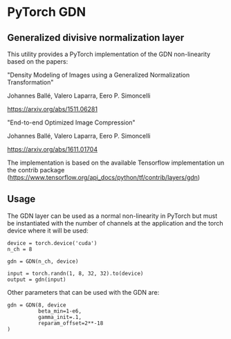 # PyTorch GDN

## Generalized divisive normalization layer

This utility provides a PyTorch implementation of the GDN non-linearity based on the papers: 


"Density Modeling of Images using a Generalized Normalization Transformation"


Johannes Ballé, Valero Laparra, Eero P. Simoncelli


https://arxiv.org/abs/1511.06281


"End-to-end Optimized Image Compression"


Johannes Ballé, Valero Laparra, Eero P. Simoncelli


https://arxiv.org/abs/1611.01704

The implementation is based on the available Tensorflow implementation un the contrib package (https://www.tensorflow.org/api_docs/python/tf/contrib/layers/gdn)

## Usage

The GDN layer can be used as a normal non-linearity in PyTorch but must be instantiated with the number of channels at the application and the torch device where it will be used:

```
device = torch.device('cuda')
n_ch = 8

gdn = GDN(n_ch, device)

input = torch.randn(1, 8, 32, 32).to(device)
output = gdn(input)
```

Other parameters that can be used with the GDN are:


```
gdn = GDN(8, device
          beta_min=1-e6,
          gamma_init=.1,
          reparam_offset=2**-18
)
```

